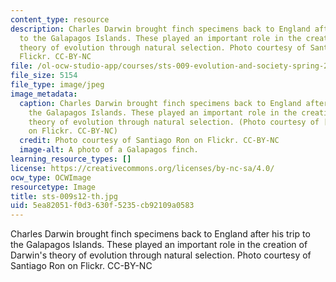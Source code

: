 ```yaml
---
content_type: resource
description: Charles Darwin brought finch specimens back to England after his trip
  to the Galapagos Islands. These played an important role in the creation of Darwin's
  theory of evolution through natural selection. Photo courtesy of Santiago Ron on
  Flickr. CC-BY-NC
file: /ol-ocw-studio-app/courses/sts-009-evolution-and-society-spring-2012/5ea82051f0d3630f5235cb92109a0583_sts-009s12-th.jpg
file_size: 5154
file_type: image/jpeg
image_metadata:
  caption: Charles Darwin brought finch specimens back to England after his trip to
    the Galapagos Islands. These played an important role in the creation of Darwin's
    theory of evolution through natural selection. (Photo courtesy of [Santiago Ron](http://www.flickr.com/photos/tiagoron/7270168492/)
    on Flickr. CC-BY-NC)
  credit: Photo courtesy of Santiago Ron on Flickr. CC-BY-NC
  image-alt: A photo of a Galapagos finch.
learning_resource_types: []
license: https://creativecommons.org/licenses/by-nc-sa/4.0/
ocw_type: OCWImage
resourcetype: Image
title: sts-009s12-th.jpg
uid: 5ea82051-f0d3-630f-5235-cb92109a0583
---
```

Charles Darwin brought finch specimens back to England after his trip to the Galapagos Islands. These played an important role in the creation of Darwin's theory of evolution through natural selection. Photo courtesy of Santiago Ron on Flickr. CC-BY-NC